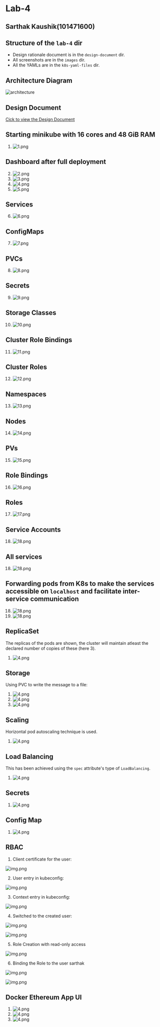 Lab-4
======

Sarthak Kaushik(101471600)
---------------------------

Structure of the `lab-4` dir
----------------------------

- Design rationale document is in the `design-document` dir.
- All screenshots are in the `images` dir.
- All the YAMLs are in the `k8s-yaml-files` dir.


Architecture Diagram
----------------------------

![architecture](./design-document/k8s-design-doc.drawio.png)


Design Document
----------------------------

[Cick to view the Design Document](./design-document/DesignDocument.pdf)

Starting minikube with 16 cores and 48 GiB RAM
------------------------------------------------

1. ![1.png](./images/dashboard/1.png)


Dashboard after full deployment
--------------------------------

2. ![2.png](./images/dashboard/2.png)
3. ![3.png](./images/dashboard/3.png)
4. ![4.png](./images/dashboard/4.png)
5. ![5.png](./images/dashboard/5.png)

Services
----------

6. ![6.png](./images/dashboard/6.png)

ConfigMaps
----------


7. ![7.png](./images/dashboard/7.png)

PVCs
------

8. ![8.png](./images/dashboard/8.png)

Secrets
--------

9. ![9.png](./images/dashboard/9.png)


Storage Classes
-----------------


10. ![10.png](./images/dashboard/10.png)

Cluster Role Bindings
-----------------------

11. ![11.png](./images/dashboard/11.png)

Cluster Roles
--------------

12. ![12.png](./images/dashboard/12.png)


Namespaces
-----------


13. ![13.png](./images/dashboard/13.png)

Nodes
-------

14. ![14.png](./images/dashboard/14.png)


PVs
-----

15. ![15.png](./images/dashboard/15.png)

Role Bindings
--------------

16. ![16.png](./images/dashboard/16.png)


Roles
--------

17. ![17.png](./images/dashboard/17.png)


Service Accounts
------------------

18. ![18.png](./images/dashboard/18.png)


All services
-------------

18. ![18.png](./images/all.png)



Forwarding pods from K8s to make the services accessible on `localhost` and facilitate inter-service communication
--------------------------------------------------------------------------------------------------------------------

18. ![18.png](./images/port-forward/1.png)
18. ![18.png](./images/port-forward/2.png)


ReplicaSet
-------------

The replicas of the pods are shown, the cluster will maintain atleast the 
declared number of copies of these (here 3).

1. ![4.png](./images/replica-set/1.png)

Storage
---------

Using PVC to write the message to a file:

1. ![4.png](./images/pvc/1.png)
2. ![4.png](./images/pvc/2.png)
1. ![4.png](./images/pvc/3.png)


Scaling
---------

Horizontal pod autoscaling technique is used.

1. ![4.png](./images/scaling/1.png)


Load Balancing
---------------


This has been achieved using the `spec` attribute's type of `LoadBalancing`.

1. ![4.png](./images/load-balancer/1.png)

Secrets
---------


1. ![4.png](./images/secret/1.png)


Config Map
------------

1. ![4.png](./images/secret/config-map.png)


RBAC
-------

1. Client certificate for the user:

![img.png](./images/roles/img.png)

2. User entry in kubeconfig:

![img.png](./images/roles/img_1.png)

3. Context entry in kubeconfig:

![img.png](./images/roles/img_2.png)

4. Switched to the created user:

![img.png](./images/roles/img_3.png)

![img.png](./images/roles/img_4.png)


5. Role Creation with read-only access

![img.png](./images/roles/img_5.png)

6. Binding the Role to the user sarthak

![img.png](./images/roles/img_6.png)

![img.png](./images/roles/img_7.png)

Docker Ethereum App UI
----------------------

1. ![4.png](./images/app/1.png)
1. ![4.png](./images/app/2.png)
1. ![4.png](./images/app/3.png)













































































































































































































































































































